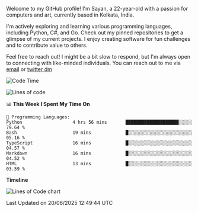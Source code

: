 Welcome to my GitHub profile! I'm Sayan, a 22-year-old with a passion for computers and art, currently based in Kolkata, India.

I'm actively exploring and learning various programming languages, including Python, C#, and Go. Check out my pinned repositories to get a glimpse of my current projects. I enjoy creating software for fun challenges and to contribute value to others.

Feel free to reach out! I might be a bit slow to respond, but I'm always open to connecting with like-minded individuals. You can reach out to me via [email](mailto:me@sayanbiswas.in) or [twitter dm](https://twitter.com/TheDankDel)

<!--START_SECTION:waka-->
![Code Time](http://img.shields.io/badge/Code%20Time-2%2C259%20hrs%2049%20mins-blue)

![Lines of code](https://img.shields.io/badge/From%20Hello%20World%20I%27ve%20Written-10.8%20million%20lines%20of%20code-blue)

📊 **This Week I Spent My Time On** 

```text
💬 Programming Languages: 
Python                   4 hrs 56 mins       ████████████████████░░░░░   79.64 % 
Bash                     19 mins             █░░░░░░░░░░░░░░░░░░░░░░░░   05.16 % 
TypeScript               16 mins             █░░░░░░░░░░░░░░░░░░░░░░░░   04.57 % 
Markdown                 16 mins             █░░░░░░░░░░░░░░░░░░░░░░░░   04.52 % 
HTML                     13 mins             █░░░░░░░░░░░░░░░░░░░░░░░░   03.59 % 
```

**Timeline**

![Lines of Code chart](https://raw.githubusercontent.com/Dank-del/Dank-del/main/assets/bar_graph.png)


 Last Updated on 20/06/2025 12:49:44 UTC
<!--END_SECTION:waka-->
